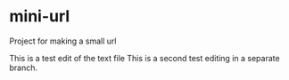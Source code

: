 # mini-url
Project for making a small url

This is a test edit of the text file
This is a second test editing in a separate branch.
